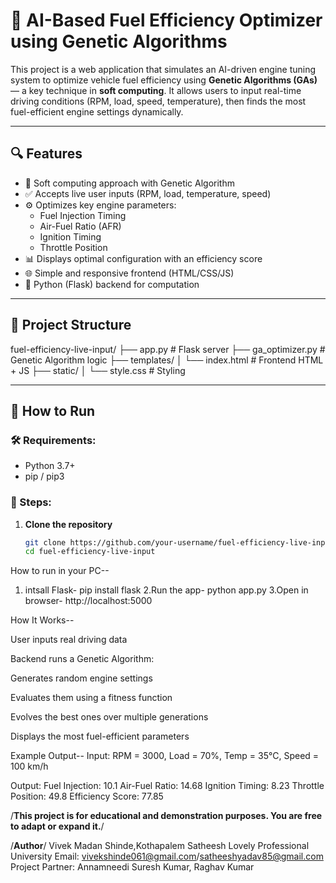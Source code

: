 # 🚗 AI-Based Fuel Efficiency Optimizer using Genetic Algorithms

This project is a web application that simulates an AI-driven engine tuning system to optimize vehicle fuel efficiency using **Genetic Algorithms (GAs)** — a key technique in **soft computing**. It allows users to input real-time driving conditions (RPM, load, speed, temperature), then finds the most fuel-efficient engine settings dynamically.

---

## 🔍 Features

- 🧠 Soft computing approach with Genetic Algorithm
- ✅ Accepts live user inputs (RPM, load, temperature, speed)
- ⚙️ Optimizes key engine parameters:
  - Fuel Injection Timing
  - Air-Fuel Ratio (AFR)
  - Ignition Timing
  - Throttle Position
- 📊 Displays optimal configuration with an efficiency score
- 🌐 Simple and responsive frontend (HTML/CSS/JS)
- 🐍 Python (Flask) backend for computation

---

## 📁 Project Structure

fuel-efficiency-live-input/ ├── app.py # Flask server ├── ga_optimizer.py # Genetic Algorithm logic ├── templates/ │ └── index.html # Frontend HTML + JS ├── static/ │ └── style.css # Styling


---

## 🧪 How to Run

### 🛠 Requirements:
- Python 3.7+
- pip / pip3

### 🔧 Steps:

1. **Clone the repository**
   ```bash
   git clone https://github.com/your-username/fuel-efficiency-live-input.git
   cd fuel-efficiency-live-input

How to run in your PC--
1. intsall Flask-
   pip install flask
2.Run the app-
  python app.py
3.Open in browser-
  http://localhost:5000


How It Works--

User inputs real driving data

Backend runs a Genetic Algorithm:

Generates random engine settings

Evaluates them using a fitness function

Evolves the best ones over multiple generations

Displays the most fuel-efficient parameters

Example Output--
Input:
RPM = 3000, Load = 70%, Temp = 35°C, Speed = 100 km/h

Output:
Fuel Injection: 10.1
Air-Fuel Ratio: 14.68
Ignition Timing: 8.23
Throttle Position: 49.8
Efficiency Score: 77.85

/**This project is for educational and demonstration purposes. You are free to adapt or expand it.**/

/**Author**/
Vivek Madan Shinde,Kothapalem Satheesh
Lovely Professional University
Email: vivekshinde061@gmail.com/satheeshyadav85@gmail.com
Project Partner: Annamneedi Suresh Kumar, Raghav Kumar



